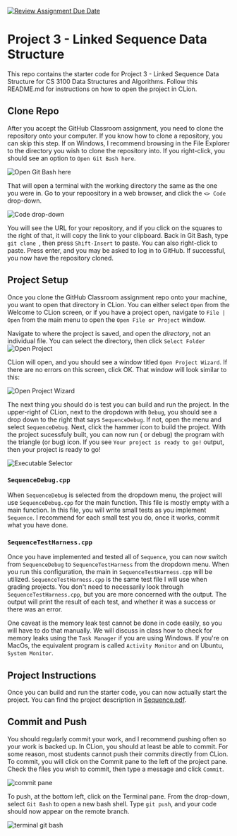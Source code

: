 [![Review Assignment Due Date](https://classroom.github.com/assets/deadline-readme-button-22041afd0340ce965d47ae6ef1cefeee28c7c493a6346c4f15d667ab976d596c.svg)](https://classroom.github.com/a/pwvpbOKI)
# Project 3 - Linked Sequence Data Structure
 This repo contains the starter code for Project 3 - Linked Sequence Data Structure for CS 3100 Data Structures and Algorithms. Follow this README.md for instructions on how to open the project in CLion.

## Clone Repo

After you accept the GitHub Classroom assignment, you need to clone the repository onto your computer. If you know how to clone a repository, you can skip this step. If on Windows, I recommend browsing in the File Explorer to the directory you wish to clone the repository into. If you right-click, you should see an option to `Open Git Bash here`.

![Open Git Bash here](cmake-build-debug/img/openGitBash.png)

That will open a terminal with the working directory the same as the one you were in. Go to your repoository in a web browser, and click the `<> Code` drop-down. 

![Code drop-down](cmake-build-debug/img/copyRepoLink.png)

You will see the URL for your repository, and if you click on the squares to the right of that, it will copy the link to your clipboard. Back in Git Bash, type `git clone `, then press `Shift-Insert` to paste. You can also right-click to paste. Press enter, and you may be asked to log in to GitHub. If successful, you now have the repository cloned.

## Project Setup

Once you clone the GitHub Classroom assignment repo onto your machine, you want to open that directory in CLion. You can either
select `Open` from the Welcome to CLion screen, or if you have a project open, navigate to `File | Open` from the main
menu to open the `Open File or Project` window.

Navigate to where the project is saved, and open the _directory_, not an individual file. You can select the directory,
then click `Select Folder`
![Open Project](cmake-build-debug/img/openProject.png)

CLion will open, and you should see a window titled `Open Project Wizard`. If there are no errors on this screen, click
OK. That window will look similar to this:

![Open Project Wizard](cmake-build-debug/img/wizard.png)

The next thing you should do is test you can build and run the project. In the upper-right of CLion, next to the dropdown
with `Debug`, you should see a drop down to the right that says `SequenceDebug`. If not, open the menu and select
`SequenceDebug`. Next, click the hammer icon to build the project. With the project sucessfuly built, you can now run (
or debug) the program with the triangle (or bug) icon. If you see `Your project is ready to go!` output, then your
project is ready to go!

![Executable Selector](cmake-build-debug/img/exeSelector.png)

### `SequenceDebug.cpp`

When `SequenceDebug` is selected from the dropdown menu, the project will use `SequenceDebug.cpp` for the main function.
This file is mostly empty with a main function. In this file, you will write small tests as you implement `Sequence`. I
recommend for each small test you do, once it works, commit what you have done.

### `SequenceTestHarness.cpp`
Once you have implemented and tested all of `Sequence`, you can now switch from `SequenceDebug` to `SequenceTestHarness`
from the dropdown menu. When you run this configuration, the main in `SequenceTestHarness.cpp` will be utilized.
`SequenceTestHarness.cpp` is the same test file I will use when grading projects. You don't need to necessarily look
through `SequenceTestHarness.cpp`, but you are more concerned with the output. The output will print the result of each
test, and whether it was a success or there was an error.

One caveat is the memory leak test cannot be done in code easily, so you will have to do that manually. We will discuss
in class how to check for memory leaks using the `Task Manager` if you are using Windows. If you're on MacOs, the
equivalent program is called `Activity Monitor` and on Ubuntu, `System Monitor`.

## Project Instructions

Once you can build and run the starter code, you can now actually start the project. You can find the project description in  [Sequence.pdf](Sequence.pdf).

## Commit and Push

You should regularly commit your work, and I recommend pushing often so your work is backed up. In CLion, you should at least be able to commit. For some reason, most students cannot push their commits directly from CLion. To commit, you will click on the Commit pane to the left of the project pane. Check the files you wish to commit, then type a message and click `Commit`.

![commit pane](cmake-build-debug/img/commitPane.png)

To push, at the bottom left, click on the Terminal pane. From the drop-down, select `Git Bash` to open a new bash shell. Type `git push`, and your code should now appear on the remote branch.

![terminal git bash](cmake-build-debug/img/terminalGitBash.png)